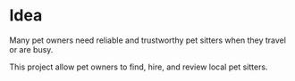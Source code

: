# Idea 
Many pet owners need reliable and trustworthy pet sitters when they travel or are busy. 

This project allow pet owners to find, hire, and review local pet sitters.
